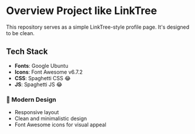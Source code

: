# Overview Project like LinkTree

This repository serves as a simple LinkTree-style profile page. It's designed to be clean.

## Tech Stack

- **Fonts**: Google Ubuntu
- **Icons**: Font Awesome v6.7.2
- **CSS**: Spaghetti CSS 😂
- **JS**: Spaghetti JS 😂

### 🎨 Modern Design

- Responsive layout
- Clean and minimalistic design
- Font Awesome icons for visual appeal
